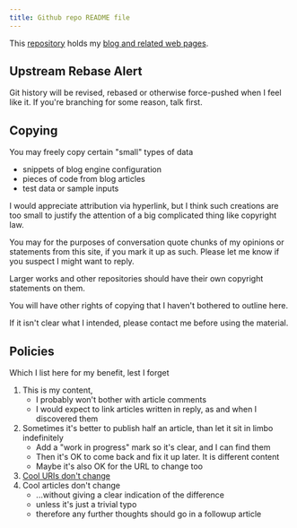 ```yaml
---
title: Github repo README file
---
```


This [repository](https://github.com/mcast/mcast.github.io) holds my [blog and related web pages](http://mcra.t8o.org/).

## Upstream Rebase Alert

Git history will be revised, rebased or otherwise force-pushed when I feel like it.  If you're branching for some reason, talk first.

## Copying

You may freely copy certain "small" types of data

* snippets of blog engine configuration
* pieces of code from blog articles
* test data or sample inputs

I would appreciate attribution via hyperlink, but I think such creations are too small to justify the attention of a big complicated thing like copyright law.

You may for the purposes of conversation quote chunks of my opinions or statements from this site, if you mark it up as such.  Please let me know if you suspect I might want to reply.

Larger works and other repositories should have their own copyright statements on them.

You will have other rights of copying that I haven't bothered to outline here.

If it isn't clear what I intended, please contact me before using the material.

## Policies

Which I list here for my benefit, lest I forget

1. This is my content,
	* I probably won't bother with article comments
	* I would expect to link articles written in reply, as and when I discovered them
2. Sometimes it's better to publish half an article, than let it sit in limbo indefinitely
	* Add a "work in progress" mark so it's clear, and I can find them
	* Then it's OK to come back and fix it up later.  It is different content
	* Maybe it's also OK for the URL to change too
3. [Cool URIs don't change](http://www.w3.org/Provider/Style/URI.html)
4. Cool articles don't change
	* ...without giving a clear indication of the difference
	* unless it's just a trivial typo
	* therefore any further thoughts should go in a followup article
